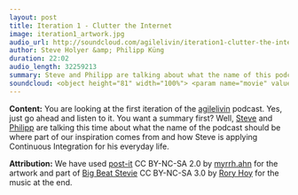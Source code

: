 ```yaml
---
layout: post
title: Iteration 1 - Clutter the Internet
image: iteration1_artwork.jpg
audio_url: http://soundcloud.com/agilelivin/iteration1-clutter-the-internet/download.m4a
author: Steve Holyer &amp; Philipp Küng
duration: 22:02
audio_length: 32259213
summary: Steve and Philipp are talking about what the name of this podcast should be and what it will be about.
soundcloud: <object height="81" width="100%"> <param name="movie" value="http://player.soundcloud.com/player.swf?url=http%3A%2F%2Fapi.soundcloud.com%2Ftracks%2F20048797&amp;show_comments=true&amp;auto_play=false&amp;color=00AEEF"></param> <param name="allowscriptaccess" value="always"></param> <embed allowscriptaccess="always" height="81" src="http://player.soundcloud.com/player.swf?url=http%3A%2F%2Fapi.soundcloud.com%2Ftracks%2F20048797&amp;show_comments=true&amp;auto_play=false&amp;color=00AEEF" type="application/x-shockwave-flash" width="100%"></embed> </object>
---
```


**Content:** You are looking at the first iteration of the [agilelivin](http://agileliv.in) podcast. Yes, just go ahead and listen to it. You want a summary first? Well, [Steve](http://twitter.com/zurcherart) and [Philipp](http://twitter.com/philippkueng) are talking this time about what the name of the podcast should be where part of our inspiration comes from and how Steve is applying Continuous Integration for his everyday life.

**Attribution:** We have used [post-it](http://www.flickr.com/photos/ahnmyrrh/3634153932/sizes/l/in/photostream/) CC BY-NC-SA 2.0 by [myrrh.ahn](http://www.flickr.com/photos/ahnmyrrh/) for the artwork and part of [Big Beat Stevie](http://soundcloud.com/rory-hoy/big-beat-stevie-free-download) CC BY-NC-SA 3.0 by [Rory Hoy](http://soundcloud.com/rory-hoy) for the music at the end.
